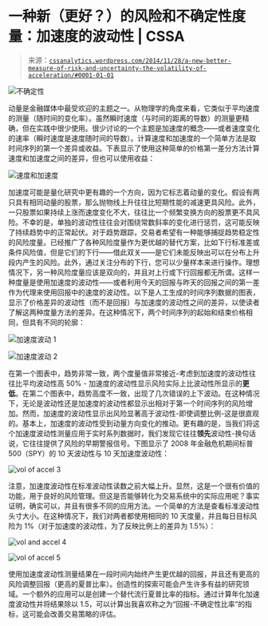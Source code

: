 <!--yml

类别：未分类

日期：2024-05-12 17:51:11

-->

# 一种新（更好？）的风险和不确定性度量：加速度的波动性 | CSSA

> 来源：[`cssanalytics.wordpress.com/2014/11/28/a-new-better-measure-of-risk-and-uncertainty-the-volatility-of-acceleration/#0001-01-01`](https://cssanalytics.wordpress.com/2014/11/28/a-new-better-measure-of-risk-and-uncertainty-the-volatility-of-acceleration/#0001-01-01)

![不确定性](https://cssanalytics.files.wordpress.com/2014/11/uncertainty.png)

动量是金融媒体中最受欢迎的主题之一。从物理学的角度来看，它类似于平均速度的测量（随时间的变化率）。虽然瞬时速度（与时间的距离的导数）的测量更精确，但在实践中很少使用。很少讨论的一个主题是加速度的概念——或者速度变化的速率（瞬时速度是速度随时间的导数）。计算速度和加速度的一个简单方法是取时间序列的第一个差异或收益。下表显示了使用这种简单的价格第一差分方法计算速度和加速度之间的差异，但也可以使用收益：

![速度和加速度](https://cssanalytics.files.wordpress.com/2014/11/vel-and-accel.png)

加速度可能是量化研究中更有趣的一个方向，因为它标志着动量的变化。假设有两只具有相同动量的股票，那么抛物线上升往往比短期性能的减速更具风险。此外，一只股票如果持续上涨而速度变化不大，往往比一个频繁变换方向的股票更不具风险。不幸的是，单独的波动性往往会对围绕常数斜率的变化进行惩罚，这可能反映了持续趋势中的正常起伏。对于趋势跟踪，交易者希望有一种能够捕捉趋势稳定性的风险度量。已经推广了各种风险度量作为更优越的替代方案，比如下行标准差或条件风险值，但是它们的下行——借此双关——是它们未能反映出可以在分布上升段内产生的风险。此外，通过关注分布的下行，您可以少量样本来进行操作。理想情况下，另一种风险度量应该是双向的，并且对上行或下行回报都无所谓。这样一种度量是使用加速度的波动性——或者利用今天的回报与昨天的回报之间的第一差作为代理来使用回报中的速度的波动性。以下是人工生成的时间序列数据的图表，显示了价格差异的波动性（而不是回报）与加速度的波动性之间的差异，以使读者了解这两种度量方法的差异。在这种情况下，两个时间序列的起始和结束价格相同，但具有不同的轮廓：

![加速度波动 1](https://cssanalytics.files.wordpress.com/2014/11/vol-of-accel-1.png)

![加速度波动 2](https://cssanalytics.files.wordpress.com/2014/11/vol-of-accel-2.png)

在第一个图表中，趋势非常一致，两个度量值非常接近-考虑到加速度的波动性往往比平均波动性高 50% - 加速度的波动性显示风险实际上比波动性所显示的**更低**。在第二个图表中，趋势高度不一致，出现了几次错误的上下波动。在这种情况下，无论是波动性还是加速度的波动性都显示出相对于第一个时间序列的风险增加。然而，加速度的波动性显示出风险显著高于波动性-即使调整比例-这是很直观的。基本上，加速度的波动性受到动量方向变化的推动。更有趣的是，当我们将这个加速度波动性测量应用于实时系列数据时，我们发现它往往**领先**波动性-换句话说，它往往提供了风险的早期警报信号。下图显示了 2008 年金融危机期间标普 500（SPY）的 10 天波动性与 10 天加速度波动性：

![vol of accel 3](https://cssanalytics.files.wordpress.com/2014/11/vol-of-accel-3.png)

注意，加速度波动性在标准波动性读数之前大幅上升。显然，这是一个很有价值的功能，用于良好的风险管理。但这是否能够转化为交易系统中的实际应用呢？事实证明，确实可以，并且有很多不同的应用方法。一个简单的方法是查看标准波动性头寸大小。在这种情况下，我们对两者都使用相同的 10 天度量，并且每日目标风险为 1%（对于加速度的波动性，为了反映比例上的差异为 1.5%）：

![vol and accel 4](https://cssanalytics.files.wordpress.com/2014/11/vol-and-accel-4.png)

![vol of accel 5](https://cssanalytics.files.wordpress.com/2014/11/vol-of-accel-5.png)

使用加速度波动性测量结果在一段时间内始终产生更优越的回报，并且还有更高的风险调整回报（更高的夏普比率）。创造性的探索可能会产生许多有益的研究领域。一个额外的应用可以是创建一个替代流行夏普比率的指标。通过计算年化加速度波动性并将结果除以 1.5，可以计算出我喜欢称之为“回报-不确定性比率”的指标，这可能会改善交易策略的评估。
